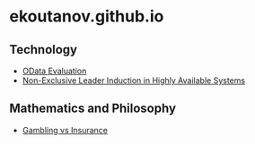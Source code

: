 # ekoutanov.github.io

## Technology
* [OData Evaluation](https://github.com/ekoutanov/ekoutanov.github.io/blob/master/odata/README.md)
* [Non-Exclusive Leader Induction in Highly Available Systems](https://github.com/obsidiandynamics/neli/blob/master/README.md)

## Mathematics and Philosophy
* [Gambling vs Insurance](https://github.com/ekoutanov/ekoutanov.github.io/blob/master/insurance/README.md)
